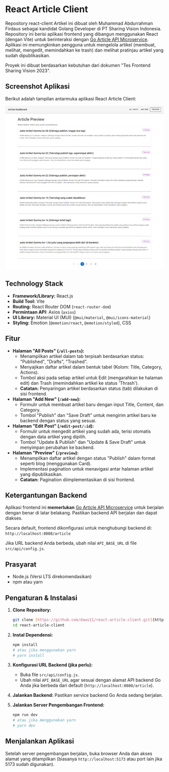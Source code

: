 # React Article Client
Repository react-client Artikel ini dibuat oleh Muhammad Abdurrahman Firdaus sebagai kandidat Golang Developer di PT Sharing Vision Indonesia.
Repository ini berisi aplikasi frontend yang dibangun menggunakan React (dengan Vite) untuk berinteraksi dengan [Go Article API Microservice](https://github.com/daws11/go-article-api). Aplikasi ini memungkinkan pengguna untuk mengelola artikel (membuat, melihat, mengedit, memindahkan ke trash) dan melihat pratinjau artikel yang sudah dipublikasikan.

Proyek ini dibuat berdasarkan kebutuhan dari dokumen "Tes Frontend Sharing Vision 2023".
## Screenshot Aplikasi

Berikut adalah tampilan antarmuka aplikasi React Article Client:

![Screenshot Aplikasi](./app.png)

## Technology Stack

* **Framework/Library:** React.js
* **Build Tool:** Vite
* **Routing:** React Router DOM (`react-router-dom`)
* **Permintaan API:** Axios (`axios`)
* **UI Library:** Material UI (MUI) (`@mui/material`, `@mui/icons-material`)
* **Styling:** Emotion (`@emotion/react`, `@emotion/styled`), CSS

## Fitur

* **Halaman "All Posts" (`/all-posts`):**
    * Menampilkan artikel dalam tab terpisah berdasarkan status: "Published", "Drafts", "Trashed".
    * Menyajikan daftar artikel dalam bentuk tabel (Kolom: Title, Category, Actions).
    * Tombol aksi pada setiap artikel untuk Edit (mengarahkan ke halaman edit) dan Trash (memindahkan artikel ke status 'Thrash').
    * **Catatan:** Penyaringan artikel berdasarkan status (tab) dilakukan di sisi frontend.
* **Halaman "Add New" (`/add-new`):**
    * Formulir untuk membuat artikel baru dengan input Title, Content, dan Category.
    * Tombol "Publish" dan "Save Draft" untuk mengirim artikel baru ke backend dengan status yang sesuai.
* **Halaman "Edit Post" (`/edit-post/:id`):**
    * Formulir untuk mengedit artikel yang sudah ada, terisi otomatis dengan data artikel yang dipilih.
    * Tombol "Update & Publish" dan "Update & Save Draft" untuk menyimpan perubahan ke backend.
* **Halaman "Preview" (`/preview`):**
    * Menampilkan daftar artikel dengan status "Publish" dalam format seperti blog (menggunakan Card).
    * Implementasi pagination untuk menavigasi antar halaman artikel yang dipublikasikan.
    * **Catatan:** Pagination diimplementasikan di sisi frontend.

## Ketergantungan Backend

Aplikasi frontend ini **memerlukan** [Go Article API Microservice](https://github.com/daws11/go-article-api) untuk berjalan dengan benar di latar belakang. Pastikan backend API berjalan dan dapat diakses.

Secara default, frontend dikonfigurasi untuk menghubungi backend di:
`http://localhost:8080/article`

Jika URL backend Anda berbeda, ubah nilai `API_BASE_URL` di file `src/api/config.js`.

## Prasyarat

* Node.js (Versi LTS direkomendasikan)
* npm atau yarn

## Pengaturan & Instalasi

1.  **Clone Repository:**
    ```bash
    git clone [https://github.com/daws11/react-article-client.git](https://github.com/daws11/react-article-client.git) 
    cd react-article-client
    ```

2.  **Instal Dependensi:**
    ```bash
    npm install
    # atau jika menggunakan yarn
    # yarn install
    ```

3.  **Konfigurasi URL Backend (jika perlu):**
    * Buka file `src/api/config.js`.
    * Ubah nilai `API_BASE_URL` agar sesuai dengan alamat API backend Go Anda jika berbeda dari default (`http://localhost:8080/article`).

4.  **Jalankan Backend:** Pastikan service backend Go Anda sedang berjalan.

5.  **Jalankan Server Pengembangan Frontend:**
    ```bash
    npm run dev
    # atau jika menggunakan yarn
    # yarn dev
    ```

## Menjalankan Aplikasi

Setelah server pengembangan berjalan, buka browser Anda dan akses alamat yang ditampilkan (biasanya `http://localhost:5173` atau port lain jika 5173 sudah digunakan).
